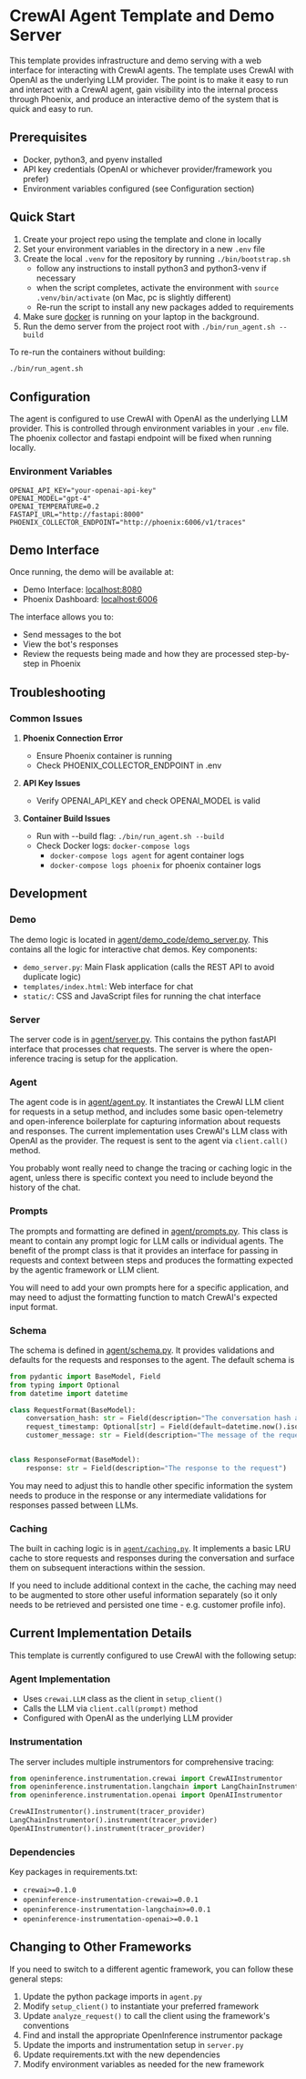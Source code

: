 # CrewAI Agent Template and Demo Server

This template provides infrastructure and demo serving with a web interface for interacting with CrewAI agents. The template uses CrewAI with OpenAI as the underlying LLM provider. The point is to make it easy to run and interact with a CrewAI agent, gain visibility into the internal process through Phoenix, and produce an interactive demo of the system that is quick and easy to run.

## Prerequisites

- Docker, python3, and pyenv installed
- API key credentials (OpenAI or whichever provider/framework you prefer)
- Environment variables configured (see Configuration section)

## Quick Start

1. Create your project repo using the template and clone in locally
2. Set your environment variables in the directory in a new `.env` file
3. Create the local `.venv` for the repository by running ```./bin/bootstrap.sh```
   - follow any instructions to install python3 and python3-venv if necessary
   - when the script completes, activate the environment with `source .venv/bin/activate` (on Mac, pc is slightly different)
   - Re-run the script to install any new packages added to requirements
4. Make sure [docker](https://docs.docker.com/get-started/get-docker/) is running on your laptop in the background.
5. Run the demo server from the project root with ```./bin/run_agent.sh --build```

To re-run the containers without building:
```bash
./bin/run_agent.sh
```

## Configuration

The agent is configured to use CrewAI with OpenAI as the underlying LLM provider. This is controlled through environment variables in your `.env` file. The phoenix collector and fastapi endpoint will be fixed when running locally.

### Environment Variables
```env
OPENAI_API_KEY="your-openai-api-key"
OPENAI_MODEL="gpt-4"
OPENAI_TEMPERATURE=0.2
FASTAPI_URL="http://fastapi:8000"
PHOENIX_COLLECTOR_ENDPOINT="http://phoenix:6006/v1/traces"
```

## Demo Interface

Once running, the demo will be available at:
- Demo Interface: [localhost:8080](http://127.0.0.1:8080)
- Phoenix Dashboard: [localhost:6006](http://127.0.0.1:6006)

The interface allows you to:
- Send messages to the bot
- View the bot's responses
- Review the requests being made and how they are processed step-by-step in Phoenix

## Troubleshooting

### Common Issues

1. **Phoenix Connection Error**
   - Ensure Phoenix container is running
   - Check PHOENIX_COLLECTOR_ENDPOINT in .env

2. **API Key Issues**
   - Verify OPENAI_API_KEY and check OPENAI_MODEL is valid

3. **Container Build Issues**
   - Run with --build flag: `./bin/run_agent.sh --build`
   - Check Docker logs: `docker-compose logs`
        - `docker-compose logs agent` for agent container logs
        - `docker-compose logs phoenix` for phoenix container logs

## Development

### Demo
The demo logic is located in [agent/demo_code/demo_server.py](https://github.com/duncankmckinnon/AgentTemplate/tree/main/agent/demo_code). This contains all the logic for interactive chat demos.
Key components:

- `demo_server.py`: Main Flask application (calls the REST API to avoid duplicate logic)
- `templates/index.html`: Web interface for chat
- `static/`: CSS and JavaScript files for running the chat interface

### Server
The server code is in [agent/server.py](https://github.com/duncankmckinnon/AgentTemplate/tree/main/agent/server.py). This contains the python fastAPI interface that processes chat requests. 
The server is where the open-inference tracing is setup for the application. 

### Agent
The agent code is in [agent/agent.py](https://github.com/duncankmckinnon/AgentTemplate/tree/main/agent/agent.py). It instantiates the CrewAI LLM client for requests in a setup method, and includes some basic open-telemetry and open-inference boilerplate for capturing information about requests and responses.
The current implementation uses CrewAI's LLM class with OpenAI as the provider. The request is sent to the agent via `client.call()` method.

You probably wont really need to change the tracing or caching logic in the agent, unless there is specific context you need to include beyond the history of the chat.

### Prompts
The prompts and formatting are defined in [agent/prompts.py](https://github.com/duncankmckinnon/AgentTemplate/tree/main/agent/prompts.py). This class is meant to contain any prompt logic for LLM calls or individual agents. The benefit of the prompt class is that it provides an interface for passing in requests and context between steps and produces the formatting expected by the agentic framework or LLM client. 

You will need to add your own prompts here for a specific application, and may need to adjust the formatting function to match CrewAI's expected input format.

### Schema
The schema is defined in [agent/schema.py](https://github.com/duncankmckinnon/AgentTemplate/tree/main/agent/schema.py). It provides validations and defaults for the requests and responses to the agent. The default schema is

```python
from pydantic import BaseModel, Field
from typing import Optional
from datetime import datetime

class RequestFormat(BaseModel):
    conversation_hash: str = Field(description="The conversation hash associated with the request")
    request_timestamp: Optional[str] = Field(default=datetime.now().isoformat(), description="The timestamp of the request")
    customer_message: str = Field(description="The message of the request")


class ResponseFormat(BaseModel):
    response: str = Field(description="The response to the request")
```

You may need to adjust this to handle other specific information the system needs to produce in the response or any intermediate validations for responses passed between LLMs.

### Caching
The built in caching logic is in [`agent/caching.py`](https://github.com/duncankmckinnon/AgentTemplate/tree/main/agent/caching.py). It implements a basic LRU cache to store requests and responses during the conversation and surface them on subsequent interactions within the session. 

If you need to include additional context in the cache, the caching may need to be augmented to store other useful information separately (so it only needs to be retrieved and persisted one time - e.g. customer profile info).

## Current Implementation Details

This template is currently configured to use CrewAI with the following setup:

### Agent Implementation
- Uses `crewai.LLM` class as the client in `setup_client()`
- Calls the LLM via `client.call(prompt)` method
- Configured with OpenAI as the underlying LLM provider

### Instrumentation
The server includes multiple instrumentors for comprehensive tracing:
```python
from openinference.instrumentation.crewai import CrewAIInstrumentor
from openinference.instrumentation.langchain import LangChainInstrumentor  
from openinference.instrumentation.openai import OpenAIInstrumentor

CrewAIInstrumentor().instrument(tracer_provider)
LangChainInstrumentor().instrument(tracer_provider)
OpenAIInstrumentor().instrument(tracer_provider)
```

### Dependencies
Key packages in requirements.txt:
- `crewai>=0.1.0`
- `openinference-instrumentation-crewai>=0.0.1`
- `openinference-instrumentation-langchain>=0.0.1`
- `openinference-instrumentation-openai>=0.0.1`

## Changing to Other Frameworks

If you need to switch to a different agentic framework, you can follow these general steps:
1. Update the python package imports in `agent.py`
2. Modify `setup_client()` to instantiate your preferred framework
3. Update `analyze_request()` to call the client using the framework's conventions
4. Find and install the appropriate OpenInference instrumentor package
5. Update the imports and instrumentation setup in `server.py`
6. Update requirements.txt with the new dependencies
7. Modify environment variables as needed for the new framework


